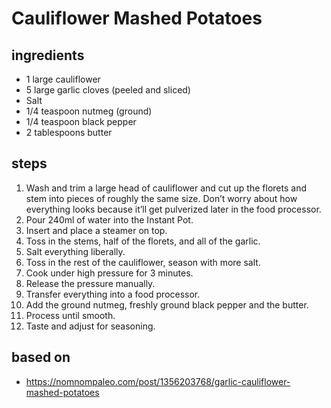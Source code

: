 # Cauliflower Mashed Potatoes

## ingredients

- 1 large cauliflower
- 5 large garlic cloves (peeled and sliced)
- Salt
- 1/4 teaspoon nutmeg (ground)
- 1/4 teaspoon black pepper
- 2 tablespoons butter

## steps

1. Wash and trim a large head of cauliflower and cut up the florets and stem into pieces of roughly the same size. Don’t worry about how everything looks because it’ll get pulverized later in the food processor.
2. Pour 240ml of water into the Instant Pot.
3. Insert and place a steamer on top.
4. Toss in the stems, half of the florets, and all of the garlic.
5. Salt everything liberally.
6. Toss in the rest of the cauliflower, season with more salt.
7. Cook under high pressure for 3 minutes.
8. Release the pressure manually.
9. Transfer everything into a food processor.
10. Add the ground nutmeg, freshly ground black pepper and the butter.
11. Process until smooth.
12. Taste and adjust for seasoning.

## based on

- https://nomnompaleo.com/post/1356203768/garlic-cauliflower-mashed-potatoes
